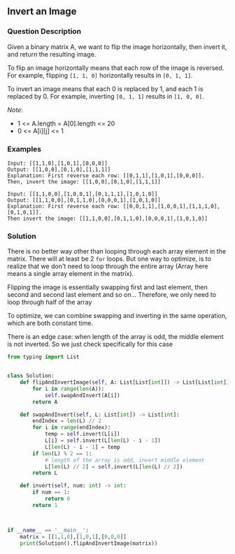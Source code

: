 ## Invert an Image

### Question Description
Given a binary matrix A, we want to flip the image horizontally, then invert it, and return the resulting image.

To flip an image horizontally means that each row of the image is reversed.  For example, flipping `[1, 1, 0]` horizontally results in `[0, 1, 1]`.

To invert an image means that each 0 is replaced by 1, 
and each 1 is replaced by 0. For example, inverting `[0, 1, 1]` results in `[1, 0, 0]`.

*Note*: 
- 1 <= A.length = A[0].length <= 20
- 0 <= A[i][j] <= 1

### Examples
```
Input: [[1,1,0],[1,0,1],[0,0,0]]
Output: [[1,0,0],[0,1,0],[1,1,1]]
Explanation: First reverse each row: [[0,1,1],[1,0,1],[0,0,0]].
Then, invert the image: [[1,0,0],[0,1,0],[1,1,1]]
```

```
Input: [[1,1,0,0],[1,0,0,1],[0,1,1,1],[1,0,1,0]]
Output: [[1,1,0,0],[0,1,1,0],[0,0,0,1],[1,0,1,0]]
Explanation: First reverse each row: [[0,0,1,1],[1,0,0,1],[1,1,1,0],[0,1,0,1]].
Then invert the image: [[1,1,0,0],[0,1,1,0],[0,0,0,1],[1,0,1,0]]
```

### Solution

There is no better way other than looping through each array element in the matrix. There will at least be 2 `for` loops. 
But one way to optimize, is to realize that we don't need to loop through the entire array (Array here means a single array element in the matrix). 

Flipping the image is essentially swapping first and last element, then second and second last element and so on...
Therefore, we only need to loop through half of the array

To optimize, we can combine swapping and inverting in the same operation, which are both constant time. 

There is an edge case: when length of the array is odd, the middle element is not inverted. So we just check specifically for this case

```python
from typing import List


class Solution:
    def flipAndInvertImage(self, A: List[List[int]]) -> List[List[int]]:
        for i in range(len(A)):
            self.swapAndInvert(A[i])
        return A

    def swapAndInvert(self, L: List[int]) -> List[int]:
        endIndex = len(L) // 2
        for i in range(endIndex):
            temp = self.invert(L[i])
            L[i] = self.invert(L[len(L) - i - 1])
            L[len(L) - i - 1] = temp
        if len(L) % 2 == 1:
            # length of the array is odd, invert middle element
            L[len(L) // 2] = self.invert(L[len(L) // 2])
        return L

    def invert(self, num: int) -> int:
        if num == 1:
            return 0
        return 1



if __name__ == '__main__':
    matrix = [[1,1,0],[1,0,1],[0,0,0]]
    print(Solution().flipAndInvertImage(matrix))
```